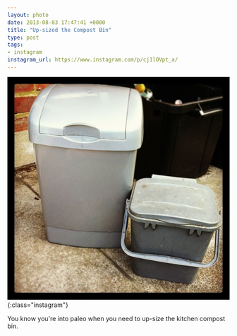 ```yaml
---
layout: photo
date: 2013-08-03 17:47:41 +0000
title: "Up-sized the Compost Bin"
type: post
tags:
- instagram
instagram_url: https://www.instagram.com/p/cj1lOVpt_a/
---
```


![Instagram - cj1lOVpt_a](/img/cj1lOVpt_a.jpg){:class="instagram"}

You know you're into paleo when you need to up-size the kitchen compost bin.
